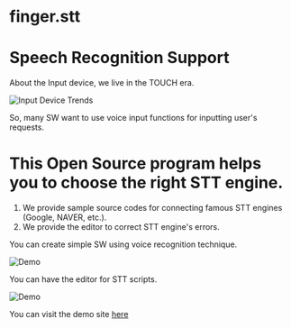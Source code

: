 # finger.stt
# Speech Recognition Support 

About the Input device, we live in the TOUCH era.

![Input Device Trends](https://github.com/TebahSoft/finger.stt/blob/main/Input%20Device%20Trends.gif?raw=true)

So, many SW want to use voice input functions for inputting user's requests.

# This Open Source program helps you to choose the right STT engine.

1) We provide sample source codes for connecting famous STT engines (Google, NAVER, etc.).
2) We provide the editor to correct STT engine's errors.


You can create simple SW using voice recognition technique.

![Demo](https://github.com/TebahSoft/finger.stt/blob/main/realtime%20STT.gif?raw=true)


You can have the editor for STT scripts.

![Demo](https://github.com/TebahSoft/finger.stt/blob/main/finger.stt_Edit.gif?raw=true)

You can visit the demo site [here](https://118.67.132.111/)
